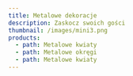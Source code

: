 ```yaml
---
title: Metalowe dekoracje
description: Zaskocz swoich gości
thumbnail: /images/mini3.png
products:
  - path: Metalowe kwiaty
  - path: Metalowe okręgi
  - path: Metalowe kwiaty
---
```


